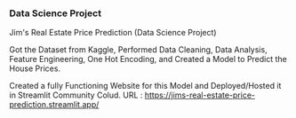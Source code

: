 ### Data Science Project
Jim's Real Estate Price Prediction (Data Science Project)

Got the Dataset from Kaggle, Performed Data Cleaning, Data Analysis, Feature Engineering, One Hot Encoding, and Created a Model to Predict the House Prices.

Created a fully Functioning Website for this Model and Deployed/Hosted it in Streamlit Community Colud.
URL : https://jims-real-estate-price-prediction.streamlit.app/
